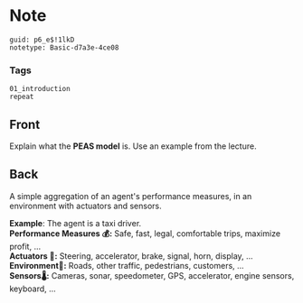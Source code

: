 # Note
```
guid: p6_e$!1lkD
notetype: Basic-d7a3e-4ce08
```

### Tags
```
01_introduction
repeat
```

## Front
Explain what the <b>PEAS model</b> is. Use an example from the
lecture.

## Back
A simple aggregation of an agent's performance measures, in an
environment with actuators and sensors.
<div>
  <b>Example</b>: The agent is a taxi driver.
</div>
<div>
  <b>Performance Measures 💰:</b> Safe, fast, legal, comfortable
  trips, maximize profit, ...
</div>
<div>
  <b>Actuators 📣:</b> Steering, accelerator, brake, signal, horn,
  display, ...
</div>
<div>
  <b>Environment🗽:</b> Roads, other traffic, pedestrians,
  customers, ...
</div>
<div>
  <b>Sensors🌡️:</b> Cameras, sonar, speedometer, GPS, accelerator,
  engine sensors, keyboard, ...
</div>
